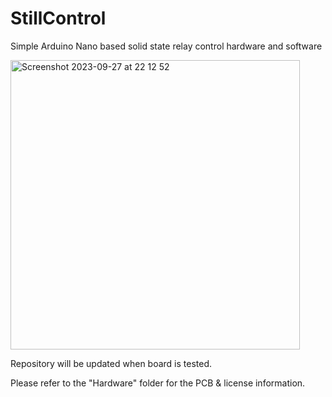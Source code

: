 # StillControl
Simple Arduino Nano based solid state relay control hardware and software

<img width="463" alt="Screenshot 2023-09-27 at 22 12 52" src="https://github.com/matjanss/StillControl/assets/77330282/f60d78d7-918f-4d15-8495-b5067a10c366">

Repository will be updated when board is tested.

Please refer to the "Hardware" folder for the PCB & license information.

